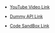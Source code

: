 - [YouTube Video Link](https://youtu.be/fL0gfeDHKP0?si=wyMwpWcSg48oGK_A)

- [Dummy API Link](https://dummyjson.com/recipes/search?q=Margherita)

- [Code SandBox Link](https://codesandbox.io/p/sandbox/autocomplete-search-bar-using-react-v8cm33)